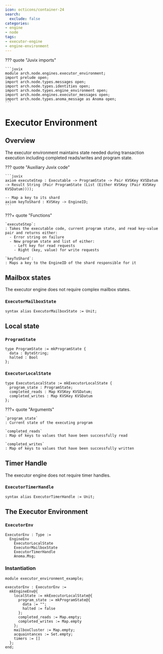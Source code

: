 ```yaml
---
icon: octicons/container-24
search:
  exclude: false
categories:
- engine
- node
tags:
- executor-engine
- engine-environment
---
```


??? quote "Juvix imports"

    ```juvix
    module arch.node.engines.executor_environment;
    import prelude open;
    import arch.node.types.messages open;
    import arch.node.types.identities open;
    import arch.node.types.engine_environment open;
    import arch.node.engines.executor_messages open;
    import arch.node.types.anoma_message as Anoma open;
    ```

# Executor Environment

## Overview

The executor environment maintains state needed during transaction execution including completed reads/writes and program state.

??? quote "Auxiliary Juvix code"

    ```juvix
    axiom executeStep : Executable -> ProgramState -> Pair KVSKey KVSDatum -> Result String (Pair ProgramState (List (Either KVSKey (Pair KVSKey KVSDatum))));

    -- Map a key to its shard
    axiom keyToShard : KVSKey -> EngineID;
    ```

???+ quote "Functions"
    
    `executeStep`:
    : Takes the executable code, current program state, and read key-value pair and returns either:
      - Error string on failure
      - New program state and list of either:
        - Left key for read requests
        - Right (key, value) for write requests
    
    `keyToShard`:
    : Maps a key to the EngineID of the shard responsible for it

## Mailbox states

The executor engine does not require complex mailbox states.

### `ExecutorMailboxState`

```juvix
syntax alias ExecutorMailboxState := Unit;
```

## Local state

### `ProgramState`

```juvix
type ProgramState := mkProgramState {
  data : ByteString;
  halted : Bool
};
```

### `ExecutorLocalState`

```juvix
type ExecutorLocalState := mkExecutorLocalState {
  program_state : ProgramState;
  completed_reads : Map KVSKey KVSDatum;
  completed_writes : Map KVSKey KVSDatum
};
```

???+ quote "Arguments"

    `program_state`
    : Current state of the executing program
    
    `completed_reads`
    : Map of keys to values that have been successfully read
    
    `completed_writes`
    : Map of keys to values that have been successfully written

## Timer Handle

The executor engine does not require timer handles.

### `ExecutorTimerHandle`

```juvix
syntax alias ExecutorTimerHandle := Unit;
```

## The Executor Environment

### `ExecutorEnv`

```juvix
ExecutorEnv : Type :=
  EngineEnv
    ExecutorLocalState
    ExecutorMailboxState
    ExecutorTimerHandle
    Anoma.Msg;
```

### Instantiation

<!-- --8<-- [start:executorEnv] -->
```juvix extract-module-statements
module executor_environment_example;

executorEnv : ExecutorEnv :=
  mkEngineEnv@{
    localState := mkExecutorLocalState@{
      program_state := mkProgramState@{
        data := "";
        halted := false
      };
      completed_reads := Map.empty;
      completed_writes := Map.empty
    };
    mailboxCluster := Map.empty;
    acquaintances := Set.empty;
    timers := []
  };
end;
```
<!-- --8<-- [end:executorEnv] -->
